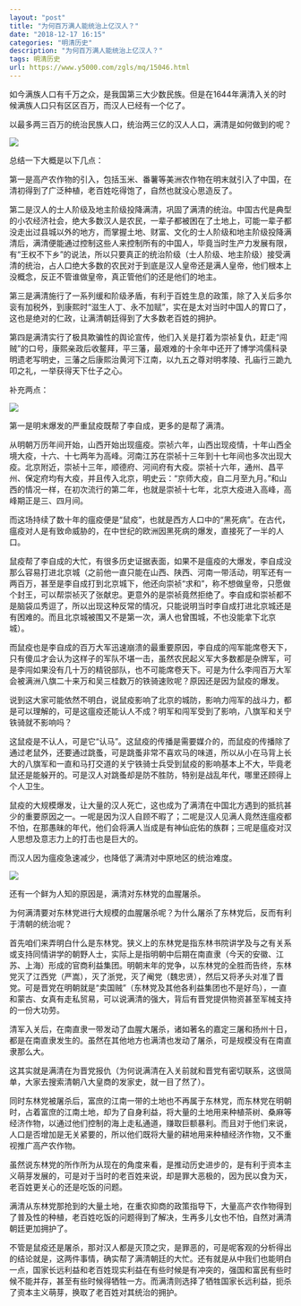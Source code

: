 ```yaml
---
layout: "post"
title: "为何百万满人能统治上亿汉人？"
date: "2018-12-17 16:15"
categories: "明清历史"
description: "为何百万满人能统治上亿汉人？"
tags: 明清历史
url: https://www.y5000.com/zgls/mq/15046.html
---
```






如今满族人口有千万之众，是我国第三大少数民族。但是在1644年满清入关的时候满族人口只有区区百万，而汉人已经有一个亿了。

以最多两三百万的统治民族人口，统治两三亿的汉人人口，满清是如何做到的呢？

![](https://img.y5000.com/uploads/allimg/170224/8-1F2241K10D91.jpg)

总结一下大概是以下几点：

第一是高产农作物的引入，包括玉米、番薯等美洲农作物在明末就引入了中国，在清初得到了广泛种植，老百姓吃得饱了，自然也就没心思造反了。

第二是汉人的士人阶级及地主阶级投降满清，巩固了满清的统治。中国古代是典型的小农经济社会，绝大多数汉人是农民，一辈子都被困在了土地上，可能一辈子都没走出过县城以外的地方，而掌握土地、财富、文化的士人阶级和地主阶级投降满清后，满清便能通过控制这些人来控制所有的中国人，毕竟当时生产力发展有限，有“王权不下乡”的说法，所以只要真正的统治阶级（士人阶级、地主阶级）接受满清的统治，占人口绝大多数的农民对于到底是汉人皇帝还是满人皇帝，他们根本上没概念，反正不管谁做皇帝，真正管他们的还是他们的地主。

第三是满清施行了一系列缓和阶级矛盾，有利于百姓生息的政策，除了入关后多尔衮有加税外，到康熙时“滋生人丁、永不加赋”，实在是太对当时中国人的胃口了，这也是绝对的仁政，让满清朝廷得到了大多数老百姓的拥护。

第四是满清实行了极具欺骗性的舆论宣传，他们入关是打着为崇祯复仇，赶走“闯贼”的口号，康熙亲政后收鳌拜，平三藩，最艰难的十余年中还开了博学鸿儒科录明遗老写明史，三藩之后康熙治黄河下江南，以九五之尊对明孝陵、孔庙行三跪九叩之礼，一举获得天下仕子之心。

补充两点：

![](https://img.y5000.com/uploads/allimg/170224/8-1F2241K115J6.jpg)

第一是明末爆发的严重鼠疫既帮了李自成，更多的是帮了满清。

从明朝万历年间开始，山西开始出现瘟疫。崇祯六年，山西出现疫情，十年山西全境大疫，十六、十七两年为高峰。河南江苏在崇祯十三年到十七年间也多次出现大疫。北京附近，崇祯十三年，顺德府、河间府有大疫。崇祯十六年，通州、昌平州、保定府均有大疫，并且传入北京，明史云：“京师大疫，自二月至九月。”和山西的情况一样，在初次流行的第二年，也就是崇祯十七年，北京大疫进入高峰，高峰期正是三、四月间。

而这场持续了数十年的瘟疫便是“鼠疫”，也就是西方人口中的“黑死病”。在古代，瘟疫对人是有致命威胁的，在中世纪的欧洲因黑死病的爆发，直接死了一半的人口。

鼠疫帮了李自成的大忙，有很多历史证据表面，如果不是瘟疫的大爆发，李自成没那么容易打进北京城（之前他一直只能在山西、陕西、河南一带活动，明军还有一两百万，甚至是李自成打到北京城下，他还向崇祯“求和”，称不想做皇帝，只愿做个封王，可以帮崇祯灭了张献忠。更意外的是崇祯竟然拒绝了。李自成和崇祯都不是脑袋瓜秀逗了，所以出现这种反常的情况，只能说明当时李自成打进北京城还是有困难的。而且北京城被围又不是第一次，满人也曾围城，不也没能拿下北京城）。

而鼠疫也是李自成的百万大军迅速崩溃的最重要原因，李自成的闯军能席卷天下，只有傻瓜才会认为这样子的军队不堪一击，虽然农民起义军大多数都是杂牌军，可是李闯如果没有几十万的精锐部队，也不可能席卷天下。可是为什么李闯百万大军会被满洲八旗二十来万和吴三桂数万的铁骑速败呢？原因还是因为鼠疫的爆发。

说到这大家可能依然不明白，说鼠疫影响了北京的城防，影响力闯军的战斗力，都是可以理解的，可是这瘟疫还能认人不成？明军和闯军受到了影响，八旗军和关宁铁骑就不影响吗？

这鼠疫是不认人，可是它“认马”。这鼠疫的传播是需要媒介的，而鼠疫的传播除了通过老鼠外，还要通过跳蚤，可是跳蚤非常不喜欢马的味道，所以从小在马背上长大的八旗军和一直和马打交道的关宁铁骑士兵受到鼠疫的影响基本上不大，毕竟老鼠还是能躲开的。可是汉人对跳蚤却是防不胜防，特别是战乱年代，哪里还顾得上个人卫生。

鼠疫的大规模爆发，让大量的汉人死亡，这也成为了满清在中国北方遇到的抵抗甚少的重要原因之一。一呢是因为汉人自顾不暇了；二呢是汉人见满人竟然连瘟疫都不怕，在那愚昧的年代，他们会将满人当成是有神仙庇佑的族群；三呢是瘟疫对汉人思想及意志力上的打击也是巨大的。

而汉人因为瘟疫急速减少，也降低了满清对中原地区的统治难度。

![](https://img.y5000.com/uploads/allimg/170224/8-1F2241K124E9.jpg)

还有一个鲜为人知的原因是，满清对东林党的血腥屠杀。

为何满清要对东林党进行大规模的血腥屠杀呢？为什么屠杀了东林党后，反而有利于清朝的统治呢？

首先咱们来弄明白什么是东林党。狭义上的东林党是指东林书院讲学及与之有关系或支持同情讲学的朝野人士，实际上是指明朝中后期在南直隶（今天的安徽、江苏、上海）形成的官商利益集团。明朝末年的党争，以东林党的全胜而告终，东林党灭了江西党（严嵩），灭了浙党，灭了阉党（魏忠贤），然后又将矛头对准了晋党。可是晋党在明朝就是“卖国贼”（东林党及其他各利益集团也不是好鸟），一直和蒙古、女真有走私贸易，可以说满清的强大，背后有晋党提供物资甚至军械支持的一份大功劳。

清军入关后，在南直隶一带发动了血腥大屠杀，诸如著名的嘉定三屠和扬州十日，都是在南直隶发生的。虽然在其他地方也满清也发动了屠杀，可是规模没有在南直隶那么大。

这其实就是满清在为晋党报仇（为何说满清在入关前就和晋党有密切联系，这很简单，大家去搜索清朝八大皇商的发家史，就一目了然了）。

同时东林党被屠杀后，富庶的江南一带的土地也不再属于东林党，而东林党在明朝时，占着富庶的江南土地，却为了自身利益，将大量的土地用来种植茶树、桑麻等经济作物，以通过他们控制的海上走私通道，赚取巨额暴利。而且对于他们来说，人口是否增加是无关紧要的，所以他们既将大量的耕地用来种植经济作物，又不重视推广高产农作物。

虽然说东林党的所作所为从现在的角度来看，是推动历史进步的，是有利于资本主义萌芽发展的，可是对于当时的老百姓来说，却是罪大恶极的，因为民以食为天，老百姓更关心的还是吃饭的问题。

满清从东林党那抢到的大量土地，在重农抑商的政策指导下，大量高产农作物得到了普及性的种植，老百姓吃饭的问题得到了解决，生再多儿女也不怕，自然对满清朝廷更加拥护了。

不管是鼠疫还是屠杀，那对汉人都是灭顶之灾，是罪恶的，可是呢客观的分析得出的结论就是，这两件事情，确实帮了满清朝廷的大忙。还有就是从中我们也能明白一点，国家长远利益和老百姓现实利益在有些时候是有冲突的，强国和富民有些时候不能并存，甚至有些时候得牺牲一方。而满清则选择了牺牲国家长远利益，扼杀了资本主义萌芽，换取了老百姓对其统治的拥护。
